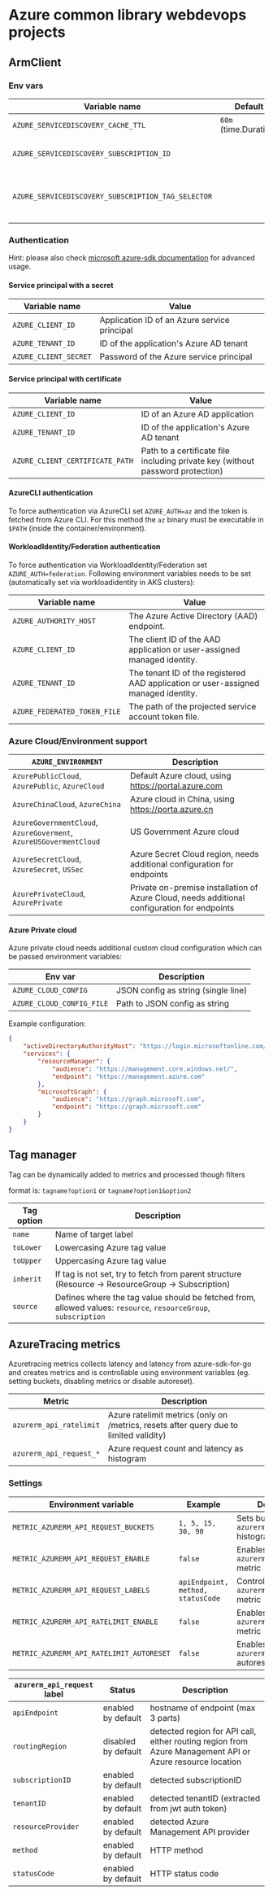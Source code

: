 # Azure common library webdevops projects

## ArmClient

### Env vars

| Variable name                                      | Default               | Description                                                                                                                                                                                                                           |
|----------------------------------------------------|-----------------------|---------------------------------------------------------------------------------------------------------------------------------------------------------------------------------------------------------------------------------------|
| `AZURE_SERVICEDISCOVERY_CACHE_TTL`                 | `60m` (time.Duration) | ServiceDiscovery cache (eg. subscription, resourceGroup list,...)                                                                                                                                                                     |
| `AZURE_SERVICEDISCOVERY_SUBSCRIPTION_ID`           |                       | Subscription IDs separated by commas or spaces (whitespaces are trimmed)                                                                                                                                                              |
| `AZURE_SERVICEDISCOVERY_SUBSCRIPTION_TAG_SELECTOR` |                       | Tag selector `tagName=tagValue,tagName2=tagValue2` to filter subscriptions for ServiceDiscovery (uses [kubernetes label selector library](https://kubernetes.io/docs/concepts/overview/working-with-objects/labels/#label-selectors)) |

### Authentication

Hint: please also check [microsoft azure-sdk documentation](https://docs.microsoft.com/en-us/azure/developer/go/azure-sdk-authentication) for advanced usage.

#### Service principal with a secret

| Variable name          | Value                                        |
|------------------------|----------------------------------------------|
| `AZURE_CLIENT_ID`      | Application ID of an Azure service principal |
| `AZURE_TENANT_ID`      | ID of the application's Azure AD tenant      |
| `AZURE_CLIENT_SECRET`  | Password of the Azure service principal      |

#### Service principal with certificate

| Variable name                   | Value                                                                           |
|---------------------------------|---------------------------------------------------------------------------------|
| `AZURE_CLIENT_ID`               | ID of an Azure AD application                                                   |
| `AZURE_TENANT_ID`               | ID of the application's Azure AD tenant                                         |
| `AZURE_CLIENT_CERTIFICATE_PATH` | Path to a certificate file including private key (without password protection)  |

#### AzureCLI authentication

To force authentication via AzureCLI set `AZURE_AUTH=az` and the token is fetched from Azure CLI.
For this method the `az` binary must be executable in `$PATH` (inside the container/environment).

#### WorkloadIdentity/Federation authentication

To force authentication via WorkloadIdentity/Federation set `AZURE_AUTH=federation`.
Following environment variables needs to be set (automatically set via workloadidentity in AKS clusters):

| Variable name                  | Value                                                                              |
|--------------------------------|------------------------------------------------------------------------------------|
| `AZURE_AUTHORITY_HOST`         | The Azure Active Directory (AAD) endpoint.                                         |
| `AZURE_CLIENT_ID`              | The client ID of the AAD application or user-assigned managed identity.            |
| `AZURE_TENANT_ID`              | The tenant ID of the registered AAD application or user-assigned managed identity. |
| `AZURE_FEDERATED_TOKEN_FILE`   | The path of the projected service account token file.                              |

### Azure Cloud/Environment support

| `AZURE_ENVIRONMENT`                                               | Description                                                                                  |
|-------------------------------------------------------------------|----------------------------------------------------------------------------------------------|
| `AzurePublicCloud`, `AzurePublic`, `AzureCloud`                   | Default Azure cloud, using https://portal.azure.com                                          |
| `AzureChinaCloud`, `AzureChina`                                   | Azure cloud in China, using https://porta.azure.cn                                           |
| `AzureGovernmentCloud`, `AzureGoverment`, `AzureUSGovermentCloud` | US Government Azure cloud                                                                    |
| `AzureSecretCloud`, `AzureSecret`, `USSec`                        | Azure Secret Cloud region, needs additional configuration for endpoints                      |
| `AzurePrivateCloud`, `AzurePrivate`                               | Private on-premise installation of Azure Cloud, needs additional configuration for endpoints |

#### Azure Private cloud

Azure private cloud needs additional custom cloud configuration which can be passed environment variables:

| Env var                   | Description                          |
|---------------------------|--------------------------------------|
| `AZURE_CLOUD_CONFIG`      | JSON config as string (single line)  |
| `AZURE_CLOUD_CONFIG_FILE` | Path to JSON config as string        |

Example configuration:
```json
{
    "activeDirectoryAuthorityHost": "https://login.microsoftonline.com/",
    "services": {
        "resourceManager": {
            "audience": "https://management.core.windows.net/",
            "endpoint": "https://management.azure.com"
        },
        "microsoftGraph": {
            "audience": "https://graph.microsoft.com",
            "endpoint": "https://graph.microsoft.com"
        }
    }
}
```

## Tag manager

Tag can be dynamically added to metrics and processed though filters

format is: `tagname?option1` or `tagname?option1&option2`

| Tag option | Description                                                                                                     |
|------------|-----------------------------------------------------------------------------------------------------------------|
| `name`     | Name of target label                                                                                            |
| `toLower`  | Lowercasing Azure tag value                                                                                     |
| `toUpper`  | Uppercasing Azure tag value                                                                                     |
| `inherit`  | If tag is not set, try to fetch from parent structure (Resource -> ResourceGroup -> Subscription)               |
| `source`   | Defines where the tag value should be fetched from, allowed values: `resource`, `resourceGroup`, `subscription` |

## AzureTracing metrics

Azuretracing metrics collects latency and latency from azure-sdk-for-go and creates metrics and is controllable using
environment variables (eg. setting buckets, disabling metrics or disable autoreset).

| Metric                                   | Description                                                                            |
|------------------------------------------|----------------------------------------------------------------------------------------|
| `azurerm_api_ratelimit`                  | Azure ratelimit metrics (only on /metrics, resets after query due to limited validity) |
| `azurerm_api_request_*`                  | Azure request count and latency as histogram                                           |

### Settings

| Environment variable                     | Example                           | Description                                                    |
|------------------------------------------|-----------------------------------|----------------------------------------------------------------|
| `METRIC_AZURERM_API_REQUEST_BUCKETS`     | `1, 5, 15, 30, 90`                | Sets buckets for `azurerm_api_request` histogram metric        |
| `METRIC_AZURERM_API_REQUEST_ENABLE`      | `false`                           | Enables/disables `azurerm_api_request_*` metric                |
| `METRIC_AZURERM_API_REQUEST_LABELS`      | `apiEndpoint, method, statusCode` | Controls labels of `azurerm_api_request_*` metric              |
| `METRIC_AZURERM_API_RATELIMIT_ENABLE`    | `false`                           | Enables/disables `azurerm_api_ratelimit` metric                |
| `METRIC_AZURERM_API_RATELIMIT_AUTORESET` | `false`                           | Enables/disables `azurerm_api_ratelimit` autoreset after fetch |


| `azurerm_api_request` label | Status              | Description                                                                                              |
|-----------------------------|---------------------|----------------------------------------------------------------------------------------------------------|
| `apiEndpoint`               | enabled by default  | hostname of endpoint (max 3 parts)                                                                       |
| `routingRegion`             | disabled by default | detected region for API call, either routing region from Azure Management API or Azure resource location |
| `subscriptionID`            | enabled by default  | detected subscriptionID                                                                                  |
| `tenantID`                  | enabled by default  | detected tenantID (extracted from jwt auth token)                                                        |
| `resourceProvider`          | enabled by default  | detected Azure Management API provider                                                                   |
| `method`                    | enabled by default  | HTTP method                                                                                              |
| `statusCode`                | enabled by default  | HTTP status code                                                                                         |
